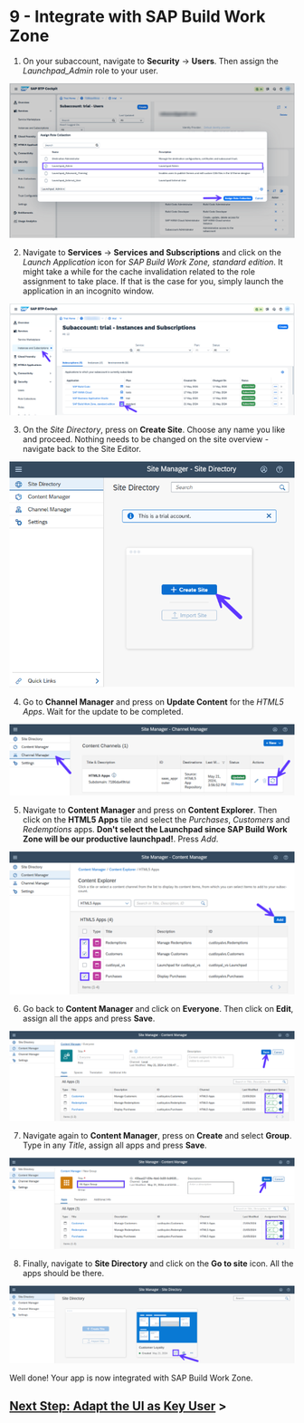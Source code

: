 # 9 - Integrate with SAP Build Work Zone

1. On your subaccount, navigate to **Security** -> **Users**. Then assign the *Launchpad_Admin* role to your user.

![](./Images/9_Screenshot_Assign_Launchpad_Admin.png)

2. Navigate to **Services** -> **Services and Subscriptions** and click on the *Launch Application* icon for *SAP Build Work Zone, standard edition*. It might take a while for the cache invalidation related to the role assignment to take place. If that is the case for you, simply launch the application in an incognito window.

![](./Images/9_Screenshot_Launch_Work_Zone.png)

3. On the *Site Directory*, press on **Create Site**. Choose any name you like and proceed. Nothing needs to be changed on the site overview - navigate back to the Site Editor.

![](./Images/9_Screenshot_Create_Site.png)

4. Go to **Channel Manager** and press on **Update Content** for the *HTML5 Apps*. Wait for the update to be completed.

![](./Images/9_Screenshot_Update_HTML5_Apps.png)

5. Navigate to **Content Manager** and press on **Content Explorer**. Then click on the **HTML5 Apps** tile and select the *Purchases*, *Customers* and *Redemptions* apps. **Don't select the Launchpad since SAP Build Work Zone will be our productive launchpad!**. Press *Add*.

![](./Images/9_Screenshot_Add_HTML5_Apps.png)

6. Go back to **Content Manager** and click on **Everyone**. Then click on **Edit**, assign all the apps and press **Save**.

![](./Images/9_Screenshot_Assign_Apps.png)

7. Navigate again to **Content Manager**, press on **Create** and select **Group**. Type in any *Title*, assign all apps and press **Save**.

![](./Images/9_Screenshot_Create_Group.png)

8. Finally, navigate to **Site Directory** and click on the **Go to site** icon. All the apps should be there.

![](./Images/9_Screenshot_Go_To_Site.png)


Well done! Your app is now integrated with SAP Build Work Zone.


## [Next Step: Adapt the UI as Key User](./10_Adapt_UI_as_Key_User.md) >